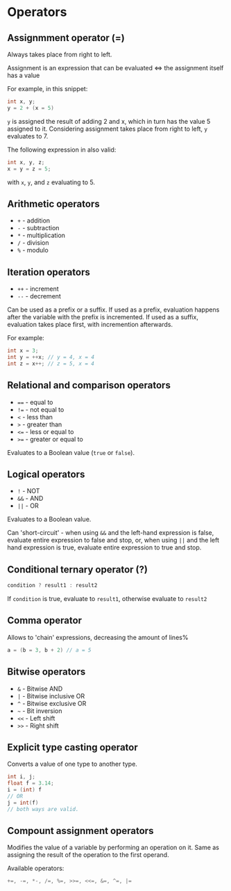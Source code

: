 # Operators

## Assignmment operator (=)

Always takes place from right to left. 

Assignment is an expression that can be evaluated <=> the assignment itself has a value

For example, in this snippet:

```cpp
int x, y;
y = 2 + (x = 5)
```

`y` is assigned the result of adding 2 and x, which in turn has the value 5 assigned to it. Considering assignment takes place from right to left, `y` evaluates to 7.

The following expression in also valid:

```cpp
int x, y, z;
x = y = z = 5;
```

with `x`, `y`, and `z` evaluating to 5.

## Arithmetic operators

* `+` - addition
* `-` - subtraction
* `*` - multiplication
* `/` - division
* `%` - modulo

## Iteration operators

* `++` - increment
* `--` - decrement

Can be used as a prefix or a suffix. If used as a prefix, evaluation happens after the variable with the prefix is incremented. If used as a suffix, evaluation takes place first, with incremention afterwards.

For example:
```cpp
int x = 3;
int y = ++x; // y = 4, x = 4
int z = x++; // z = 5, x = 4
```

## Relational and comparison operators

* `==` - equal to
* `!=` - not equal to
* `<` - less than
* `>` - greater than
* `<=` - less or equal to
* `>=` - greater or equal to

Evaluates to a Boolean value (`true` or `false`).

## Logical operators

* `!` - NOT
* `&&` - AND
* `||` - OR

Evaluates to a Boolean value.

Can 'short-circuit' - when using `&&` and the left-hand expression is false, evaluate entire expression to false and stop, or, when using `||` and the left hand expression is true, evaluate entire expression to true and stop.

## Conditional ternary operator (?)

```cpp
condition ? result1 : result2
```

If `condition` is true, evaluate to `result1`, otherwise evaluate to `result2`

## Comma operator

Allows to 'chain' expressions, decreasing the amount of lines%
```cpp
a = (b = 3, b + 2) // a = 5
```

## Bitwise operators

* `&` - Bitwise AND
* `|` - Bitwise inclusive OR
* `^` - Bitwise exclusive OR
* `~` - Bit inversion
* `<<` - Left shift
* `>>` - Right shift

## Explicit type casting operator

Converts a value of one type to another type.

```cpp
int i, j;
float f = 3.14;
i = (int) f
// OR
j = int(f)
// both ways are valid.
```

## Compount assignment operators

Modifies the value of a variable by performing an operation on it. Same as assigning the result of the operation to the first operand.

Available operators:
```cpp
+=, -=, *-, /=, %=, >>=, <<=, &=, ^=, |=
```
